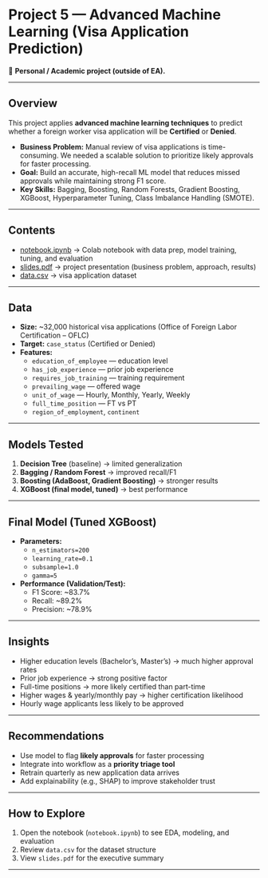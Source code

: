 # Project 5 — Advanced Machine Learning (Visa Application Prediction)

📌 **Personal / Academic project (outside of EA).**

---

## Overview
This project applies **advanced machine learning techniques** to predict whether a foreign worker visa application will be **Certified** or **Denied**.  

- **Business Problem:** Manual review of visa applications is time-consuming. We needed a scalable solution to prioritize likely approvals for faster processing.  
- **Goal:** Build an accurate, high-recall ML model that reduces missed approvals while maintaining strong F1 score.  
- **Key Skills:** Bagging, Boosting, Random Forests, Gradient Boosting, XGBoost, Hyperparameter Tuning, Class Imbalance Handling (SMOTE).  

---

## Contents
- [notebook.ipynb](./notebook.ipynb) → Colab notebook with data prep, model training, tuning, and evaluation  
- [slides.pdf](./slides.pdf) → project presentation (business problem, approach, results)  
- [data.csv](./data.csv) → visa application dataset  

---

## Data
- **Size:** ~32,000 historical visa applications (Office of Foreign Labor Certification – OFLC)  
- **Target:** `case_status` (Certified or Denied)  
- **Features:**  
  - `education_of_employee` — education level  
  - `has_job_experience` — prior job experience  
  - `requires_job_training` — training requirement  
  - `prevailing_wage` — offered wage  
  - `unit_of_wage` — Hourly, Monthly, Yearly, Weekly  
  - `full_time_position` — FT vs PT  
  - `region_of_employment`, `continent`  

---

## Models Tested
1. **Decision Tree** (baseline) → limited generalization  
2. **Bagging / Random Forest** → improved recall/F1  
3. **Boosting (AdaBoost, Gradient Boosting)** → stronger results  
4. **XGBoost (final model, tuned)** → best performance  

---

## Final Model (Tuned XGBoost)
- **Parameters:**  
  - `n_estimators=200`  
  - `learning_rate=0.1`  
  - `subsample=1.0`  
  - `gamma=5`  
- **Performance (Validation/Test):**  
  - F1 Score: ~83.7%  
  - Recall: ~89.2%  
  - Precision: ~78.9%  

---

## Insights
- Higher education levels (Bachelor’s, Master’s) → much higher approval rates  
- Prior job experience → strong positive factor  
- Full-time positions → more likely certified than part-time  
- Higher wages & yearly/monthly pay → higher certification likelihood  
- Hourly wage applicants less likely to be approved  

---

## Recommendations
- Use model to flag **likely approvals** for faster processing  
- Integrate into workflow as a **priority triage tool**  
- Retrain quarterly as new application data arrives  
- Add explainability (e.g., SHAP) to improve stakeholder trust  

---

## How to Explore
1. Open the notebook (`notebook.ipynb`) to see EDA, modeling, and evaluation  
2. Review `data.csv` for the dataset structure  
3. View `slides.pdf` for the executive summary  

---
